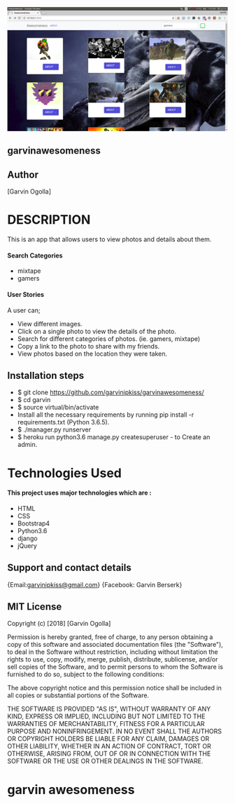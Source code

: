 ![garvinawesomeness](noma.png)

## garvinawesomeness

## Author

[Garvin Ogolla]

# DESCRIPTION

This is an app that allows users to view photos and details about them.

#### Search Categories
* mixtape
* gamers


#### User Stories

A user can;

* View different images.
* Click on a single photo to view the details of the photo.
* Search for different categories of photos. (ie. gamers, mixtape)
* Copy a link to the photo to share with my friends.
* View photos based on the location they were taken.


## Installation steps
* $ git clone https://github.com/garvinipkiss/garvinawesomeness/
* $ cd garvin
* $ source virtual/bin/activate
* Install all the necessary requirements by running pip install -r requirements.txt (Python 3.6.5).
* $ ./manager.py runserver
* $ heroku run python3.6 manage.py createsuperuser - to Create an admin.

# Technologies Used

#### This project uses major technologies which are :
* HTML
* CSS
* Bootstrap4
* Python3.6
* django
* jQuery


## Support and contact details

{Email:garvinipkiss@gmail.com}
{Facebook: Garvin Berserk}

## MIT License
Copyright (c) [2018] [Garvin Ogolla]

Permission is hereby granted, free of charge, to any person obtaining a copy of this software and associated documentation files (the "Software"), to deal in the Software without restriction, including without limitation the rights to use, copy, modify, merge, publish, distribute, sublicense, and/or sell copies of the Software, and to permit persons to whom the Software is furnished to do so, subject to the following conditions:

The above copyright notice and this permission notice shall be included in all copies or substantial portions of the Software.

THE SOFTWARE IS PROVIDED "AS IS", WITHOUT WARRANTY OF ANY KIND, EXPRESS OR IMPLIED, INCLUDING BUT NOT LIMITED TO THE WARRANTIES OF MERCHANTABILITY, FITNESS FOR A PARTICULAR PURPOSE AND NONINFRINGEMENT. IN NO EVENT SHALL THE AUTHORS OR COPYRIGHT HOLDERS BE LIABLE FOR ANY CLAIM, DAMAGES OR OTHER LIABILITY, WHETHER IN AN ACTION OF CONTRACT, TORT OR OTHERWISE, ARISING FROM, OUT OF OR IN CONNECTION WITH THE SOFTWARE OR THE USE OR OTHER DEALINGS IN THE SOFTWARE.

# garvin awesomeness
